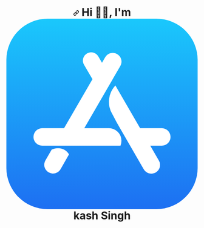 <h1 align="center" dir="auto"><a id="user-content--hi--im-vishwa-gaurav--" class="anchor" aria-hidden="true" href="#-hi--im-vishwa-gaurav--"><svg class="octicon octicon-link" viewBox="0 0 16 16" version="1.1" width="16" height="16" aria-hidden="true"><path d="m7.775 3.275 1.25-1.25a3.5 3.5 0 1 1 4.95 4.95l-2.5 2.5a3.5 3.5 0 0 1-4.95 0 .751.751 0 0 1 .018-1.042.751.751 0 0 1 1.042-.018 1.998 1.998 0 0 0 2.83 0l2.5-2.5a2.002 2.002 0 0 0-2.83-2.83l-1.25 1.25a.751.751 0 0 1-1.042-.018.751.751 0 0 1-.018-1.042Zm-4.69 9.64a1.998 1.998 0 0 0 2.83 0l1.25-1.25a.751.751 0 0 1 1.042.018.751.751 0 0 1 .018 1.042l-1.25 1.25a3.5 3.5 0 1 1-4.95-4.95l2.5-2.5a3.5 3.5 0 0 1 4.95 0 .751.751 0 0 1-.018 1.042.751.751 0 0 1-1.042.018 1.998 1.998 0 0 0-2.83 0l-2.5 2.5a1.998 1.998 0 0 0 0 2.83Z"></path></svg></a> Hi 👋🏻, I'm <svg xmlns="http://www.w3.org/2000/svg" data-name="Layer 1" viewBox="0 0 120 120" id="app-store"><defs><linearGradient id="a" x1="-1315.782" x2="-1195.782" y1="529.793" y2="529.793" gradientTransform="rotate(-90 -832.788 -362.994)" gradientUnits="userSpaceOnUse"><stop offset="0" stop-color="#1d6ff2"></stop><stop offset="1" stop-color="#1ac8fc"></stop></linearGradient></defs><path fill="url(#a)" fill-rule="evenodd" d="M120,26V94a25.94821,25.94821,0,0,1-26,26H26A25.94821,25.94821,0,0,1,0,94V26A25.94821,25.94821,0,0,1,26,0H94A25.94821,25.94821,0,0,1,120,26Z"></path><path fill="#fff" fill-rule="evenodd" d="M82.6,69H97.5a5.5,5.5,0,0,1,0,11H82.6Z"></path><path fill="#fff" fill-rule="evenodd" d="M64.3 69a7.85317 7.85317 0 0 1 7.9 7.9 8.14893 8.14893 0 0 1-.6 3.1H22.5a5.5 5.5 0 0 1 0-11zM62.9 32.8v9.6H56.5L48.7 29a5.19712 5.19712 0 1 1 9-5.2zM68.4 42.1L95.7 89.4a5.48862 5.48862 0 0 1-9.5 5.5L69.7 66.2c-1.5-2.8-2.6-5-3.3-6.2A15.03868 15.03868 0 0 1 68.4 42.1z" data-name="Combined-Shape"></path><path fill="#fff" fill-rule="evenodd" d="M46 74H33.3L62 24.3a5.48862 5.48862 0 0 1 9.5 5.5zM39.3 85.5L34 94.8a5.48862 5.48862 0 1 1-9.5-5.5l3.9-6.8a8.59835 8.59835 0 0 1 3.9-.9A7.77814 7.77814 0 0 1 39.3 85.5z" data-name="Combined-Shape"></path></svg>kash Singh <br> 
</h1>
